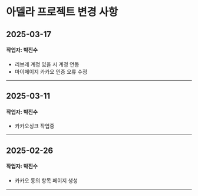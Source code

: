 # 아델라 프로젝트 변경 사항

## 2025-03-17

#### 작업자: 박진수

- 리브레 계정 있을 시 계정 연동
- 마이페이지 카카오 인증 오류 수정

---

## 2025-03-11

#### 작업자: 박진수

- 카카오싱크 작업중

---

## 2025-02-26

#### 작업자: 박진수

- 카카오 동의 항목 페이지 생성

---